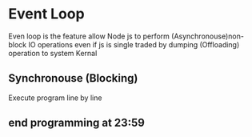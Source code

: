 # Event Loop
Even loop is the feature allow Node js to perform (Asynchronouse)non-block IO operations even if js is single traded  by dumping (Offloading) operation to system Kernal

## Synchronouse (Blocking)
Execute program line by line 

## end programming at 23:59
